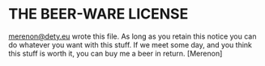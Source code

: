 THE BEER-WARE LICENSE
=====================

<merenon@dety.eu> wrote this file. As long as you retain this notice you can do whatever you want with this stuff. If we meet some day, and you think this stuff is worth it, you can buy me a beer in return. [Merenon]
